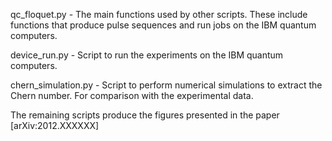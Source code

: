 qc_floquet.py - The main functions used by other scripts. These include functions that produce pulse sequences and run jobs on the IBM quantum computers.

device_run.py - Script to run the experiments on the IBM quantum computers.

chern_simulation.py - Script to perform numerical simulations to extract the Chern number. For comparison with the experimental data.

The remaining scripts produce the figures presented in the paper [arXiv:2012.XXXXXX]
